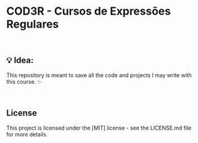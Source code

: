 # COD3R - Cursos de Expressões Regulares

<br>

## 💡 Idea:
This repository is meant to save all the code and projects I may write with this course. ✨

<br>

## License
This project is licensed under the [MIT] license - see the LICENSE.md file for more details.
